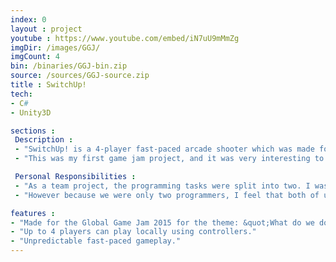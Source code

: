 ```yaml
---
index: 0
layout : project
youtube : https://www.youtube.com/embed/iN7uU9mMmZg
imgDir: /images/GGJ/
imgCount: 4
bin: /binaries/GGJ-bin.zip
source: /sources/GGJ-source.zip
title : SwitchUp!
tech: 
- C#
- Unity3D

sections : 
 Description :
 - "SwitchUp! is a 4-player fast-paced arcade shooter which was made for the Global Game Jam in 2015. This was a group project (6 team members, 2 of which were programmers including myself) made in 48 hours. The objective of the game is to score points by killing players that are not currently on your team, with the weapon assigned to your player. Every 45 seconds the teams and objectives are randomised so that the action never gets stale."
 - "This was my first game jam project, and it was very interesting to see how polished we could make a game in 48 hours. We had allocated the first 24 hours into making a playable game, and the rest of the time was spent polishing up the mechanics and eliminating bugs. As a result, even though we only had a weekend to create this game, the end result is incredibly polished and something I am very proud of."

 Personal Responsibilities :
 - "As a team project, the programming tasks were split into two. I was responsible for a lot of the player behaviours such as picking up and dropping weapons, aiming the weapons using the thumbstick, player movement, general feel, and implementing most of the UI with animations."
 - "However because we were only two programmers, I feel that both of us had a bit of a hand in almost every single thing implemented in the game."

features : 
- "Made for the Global Game Jam 2015 for the theme: &quot;What do we do now?&quot;."
- "Up to 4 players can play locally using controllers."
- "Unpredictable fast-paced gameplay."
---
```


